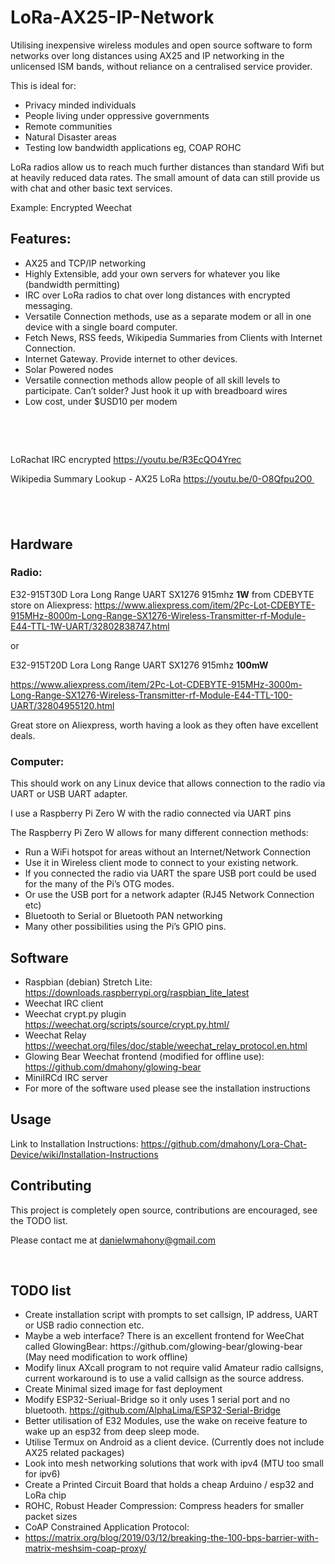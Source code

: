 <h1>LoRa-AX25-IP-Network</h1>
<p>Utilising inexpensive wireless modules and open source software to form networks over long distances using AX25 and IP networking in the unlicensed ISM bands, without reliance on a centralised service provider.</p>
<p>This is ideal for:</p>
<ul>
<li>Privacy minded individuals</li>
<li>People living under oppressive governments</li>
<li>Remote communities</li>
<li>Natural Disaster areas</li>
<li>Testing low bandwidth applications eg, COAP ROHC</li>
</ul>
<p>LoRa radios allow us to reach much further distances than standard Wifi but at heavily reduced data rates. The small amount of data can still provide us with chat and other basic text services.</p>
<p>Example: Encrypted Weechat</p>
<h2>Features:</h2>
<ul>
<li>AX25 and TCP/IP networking</li>
<li>Highly Extensible, add your own servers for whatever you like (bandwidth permitting)</li>
<li>IRC over LoRa radios to chat over long distances with encrypted messaging.</li>
<li>Versatile Connection methods, use as a separate modem or all in one device with a single board computer.</li>
<li>Fetch News, RSS feeds, Wikipedia Summaries from Clients with Internet Connection.</li>
<li>Internet Gateway. Provide internet to other devices.</li>
<li>Solar Powered nodes</li>
<li>Versatile connection methods allow people of all skill levels to participate. Can&rsquo;t solder? Just hook it up with breadboard wires</li>
<li>Low cost, under $USD10 per modem</li>
</ul>
<p>&nbsp;</p>
<p>&nbsp;</p>
<p>LoRachat IRC encrypted <a href="https://youtu.be/R3EcQO4Yrec ">https://youtu.be/R3EcQO4Yrec </a></p>
<p>Wikipedia Summary Lookup - AX25 LoRa <a href="https://youtu.be/0-O8Qfpu2O0 ">https://youtu.be/0-O8Qfpu2O0 </a>&nbsp;</p>
<h2>&nbsp;</h2>
<h2>Hardware</h2>
<h3>Radio:</h3>
<p>E32-915T30D Lora Long Range UART SX1276 915mhz <strong>1W</strong> from CDEBYTE store on Aliexpress: <a href="https://www.aliexpress.com/item/2Pc-Lot-CDEBYTE-915MHz-8000m-Long-Range-SX1276-Wireless-Transmitter-rf-Module-E44-TTL-1W-UART/32802838747.html ">https://www.aliexpress.com/item/2Pc-Lot-CDEBYTE-915MHz-8000m-Long-Range-SX1276-Wireless-Transmitter-rf-Module-E44-TTL-1W-UART/32802838747.html </a></p>
<p>or</p>
<p>E32-915T20D Lora Long Range UART SX1276 915mhz <strong>100mW</strong></p>
<p><a href="https://www.aliexpress.com/item/2Pc-Lot-CDEBYTE-915MHz-3000m-Long-Range-SX1276-Wireless-Transmitter-rf-Module-E44-TTL-100-UART/32804955120.html">https://www.aliexpress.com/item/2Pc-Lot-CDEBYTE-915MHz-3000m-Long-Range-SX1276-Wireless-Transmitter-rf-Module-E44-TTL-100-UART/32804955120.html</a></p>
<p>Great store on Aliexpress, worth having a look as they often have excellent deals.</p>
<h3>Computer:</h3>
<p>This should work on any Linux device that allows connection to the radio via UART or USB UART adapter.</p>
<p>I use a Raspberry Pi Zero W with the radio connected via UART pins</p>
<p>The Raspberry Pi Zero W allows for many different connection methods:</p>
<ul>
<li>Run a WiFi hotspot for areas without an Internet/Network Connection</li>
<li>Use it in Wireless client mode to connect to your existing network.</li>
<li>If you connected the radio via UART the spare USB port could be used for the many of the Pi&rsquo;s OTG modes.</li>
<li>Or use the USB port for a network adapter (RJ45 Network Connection etc)</li>
<li>Bluetooth to Serial or Bluetooth PAN networking</li>
<li>Many other possibilities using the Pi&rsquo;s GPIO pins.</li>
</ul>
<h2>Software</h2>
<ul>
<li>Raspbian (debian) Stretch Lite: <a href="https://downloads.raspberrypi.org/raspbian_lite_latest ">https://downloads.raspberrypi.org/raspbian_lite_latest </a></li>
<li>Weechat IRC client</li>
<li>Weechat crypt.py plugin <a href="https://weechat.org/scripts/source/crypt.py.html/ ">https://weechat.org/scripts/source/crypt.py.html/ </a></li>
<li>Weechat Relay <a href="https://weechat.org/files/doc/stable/weechat_relay_protocol.en.html">https://weechat.org/files/doc/stable/weechat_relay_protocol.en.html</a></li>
<li>Glowing Bear Weechat frontend (modified for offline use): <a href="https://github.com/dmahony/glowing-bear">https://github.com/dmahony/glowing-bear</a></li>
<li>MiniIRCd IRC server</li>
<li>For more of the software used please see the installation instructions</li>
</ul>
<h2>Usage</h2>
<p>Link to Installation Instructions: <a href="https://github.com/dmahony/Lora-Chat-Device/wiki/Installation-Instructions ">https://github.com/dmahony/Lora-Chat-Device/wiki/Installation-Instructions </a></p>
<h2>Contributing</h2>
<p>This project is completely open source, contributions are encouraged, see the TODO list.</p>
<p>Please contact me at <a href="mailto:danielwmahony@gmail.com ">danielwmahony@gmail.com </a></p>
<p>&nbsp;</p>
<h2>TODO list</h2>
<ul>
<li>Create installation script with prompts to set callsign, IP address, UART or USB radio connection etc.</li>
<li>Maybe a web interface? There is an excellent frontend for WeeChat called GlowingBear: https://github.com/glowing-bear/glowing-bear (May need modification to work offline)</li>
<li>Modify linux AXcall program to not require valid Amateur radio callsigns, current workaround is to use a valid callsign as the source address.</li>
<li>Create Minimal sized image for fast deployment</li>
<li>Modify ESP32-Seriual-Bridge so it only uses 1 serial port and no bluetooth. <a href="https://github.com/AlphaLima/ESP32-Serial-Bridge">https://github.com/AlphaLima/ESP32-Serial-Bridge</a></li>
<li>Better utilisation of E32 Modules, use the wake on receive feature to wake up an esp32 from deep sleep mode.</li>
<li>Utilise Termux on Android as a client device. (Currently does not include AX25 related packages)</li>
<li>Look into mesh networking solutions that work with ipv4 (MTU too small for ipv6)</li>
<li>Create a Printed Circuit Board that holds a cheap Arduino / esp32 and LoRa chip</li>
<li>ROHC, Robust Header Compression: Compress headers for smaller packet sizes</li>
<li>CoAP Constrained Application Protocol:</li>
<li><a href="https://matrix.org/blog/2019/03/12/breaking-the-100-bps-barrier-with-matrix-meshsim-coap-proxy/">https://matrix.org/blog/2019/03/12/breaking-the-100-bps-barrier-with-matrix-meshsim-coap-proxy/</a></li>
</ul>
